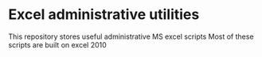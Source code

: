 # Excel administrative utilities

This repository stores useful administrative MS excel scripts
Most of these scripts are built on excel 2010
